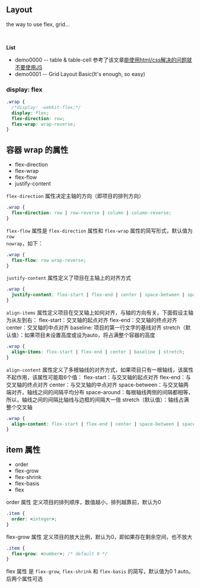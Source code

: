 ## Layout

the way to use flex, grid...

&nbsp;

**List**

* demo0000 -- table & table-cell 参考了该文章[能使用html/css解决的问题就不要使用JS](https://zhuanlan.zhihu.com/p/26138999)
* demo0001 -- Grid Layout Basic(It's enough, so easy)


### display: flex


```css
.wrap {
  /*display: -webkit-flex;*/
  display: flex;
  flex-direction: row;
  flex-wrap: wrap-reverse;
}
```
## 容器 wrap 的属性

* flex-direction
* flex-wrap
* flex-flow
* justify-content

<code>flex-direction</code> 属性决定主轴的方向（即项目的排列方向）

```css
.wrap {
  flex-direction: row | row-reverse | column | column-reverse;
}
```


<code>flex-flow</code> 属性是 <code>flex-direction</code> 属性和 <code>flex-wrap</code> 属性的简写形式，默认值为 <code>row nowrap</code>，如下：

```css
.wrap {
  flex-flow: row wrap-reverse;
}
```


<code>justify-content</code> 属性定义了项目在主轴上的对齐方式

```css
.wrap {
  justify-content: flex-start | flex-end | center | space-between | space-around;
}
```


<code>align-items</code> 属性定义项目在交叉轴上如何对齐，与轴的方向有关，下面假设主轴为从左到右：
flex-start：交叉轴的起点对齐
flex-end：交叉轴的终点对齐
center：交叉轴的中点对齐
baseline: 项目的第一行文字的基线对齐
stretch（默认值）：如果项目未设置高度或设为auto，将占满整个容器的高度

```css
.wrap {
  align-items: flex-start | flex-end | center | baseline | stretch;
}
```


<code>align-content</code> 属性定义了多根轴线的对齐方式，如果项目只有一根轴线，该属性不起作用，该属性可能取6个值：
flex-start：与交叉轴的起点对齐
flex-end：与交叉轴的终点对齐
center：与交叉轴的中点对齐
space-between：与交叉轴两端对齐，轴线之间的间隔平均分布
space-around：每根轴线两侧的间隔都相等，所以，轴线之间的间隔比轴线与边框的间隔大一倍
stretch（默认值）：轴线占满整个交叉轴

```css
.wrap {
  align-content: flex-start | flex-end | center | space-between | space-around | stretch;
}
```


## item 属性

* order
* flex-grow
* flex-shrink
* flex-basis
* flex


order 属性
定义项目的排列顺序，数值越小，排列越靠前，默认为0

```css
.item {
  order: <integer>;
}
```


flex-grow 属性
定义项目的放大比例，默认为0，即如果存在剩余空间，也不放大

```css
.item {
  flex-grow: <number>; /* default 0 */
}
```


flex 属性
是 <code>flex-grow</code>, <code>flex-shrink</code> 和 <code>flex-basis</code> 的简写，默认值为0 1 auto。后两个属性可选
